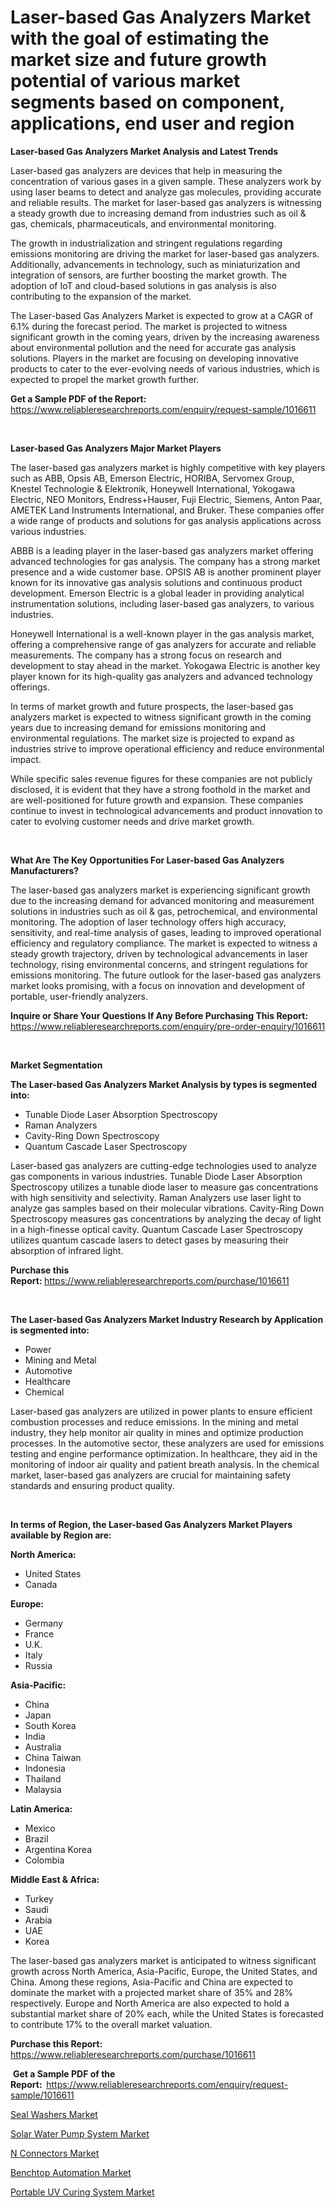 <p><h1>Laser-based Gas Analyzers Market with the goal of estimating the market size and future growth potential of various market segments based on component, applications, end user and region</h1></p><p><strong>Laser-based Gas Analyzers Market Analysis and Latest Trends</strong></p>
<p><p>Laser-based gas analyzers are devices that help in measuring the concentration of various gases in a given sample. These analyzers work by using laser beams to detect and analyze gas molecules, providing accurate and reliable results. The market for laser-based gas analyzers is witnessing a steady growth due to increasing demand from industries such as oil & gas, chemicals, pharmaceuticals, and environmental monitoring.</p><p>The growth in industrialization and stringent regulations regarding emissions monitoring are driving the market for laser-based gas analyzers. Additionally, advancements in technology, such as miniaturization and integration of sensors, are further boosting the market growth. The adoption of IoT and cloud-based solutions in gas analysis is also contributing to the expansion of the market.</p><p>The Laser-based Gas Analyzers Market is expected to grow at a CAGR of 6.1% during the forecast period. The market is projected to witness significant growth in the coming years, driven by the increasing awareness about environmental pollution and the need for accurate gas analysis solutions. Players in the market are focusing on developing innovative products to cater to the ever-evolving needs of various industries, which is expected to propel the market growth further.</p></p>
<p><strong>Get a Sample PDF of the Report:&nbsp;</strong> <a href="https://www.reliableresearchreports.com/enquiry/request-sample/1016611">https://www.reliableresearchreports.com/enquiry/request-sample/1016611</a></p>
<p>&nbsp;</p>
<p><strong>Laser-based Gas Analyzers Major Market Players</strong></p>
<p><p>The laser-based gas analyzers market is highly competitive with key players such as ABB, Opsis AB, Emerson Electric, HORIBA, Servomex Group, Knestel Technologie & Elektronik, Honeywell International, Yokogawa Electric, NEO Monitors, Endress+Hauser, Fuji Electric, Siemens, Anton Paar, AMETEK Land Instruments International, and Bruker. These companies offer a wide range of products and solutions for gas analysis applications across various industries.</p><p>ABBB is a leading player in the laser-based gas analyzers market offering advanced technologies for gas analysis. The company has a strong market presence and a wide customer base. OPSIS AB is another prominent player known for its innovative gas analysis solutions and continuous product development. Emerson Electric is a global leader in providing analytical instrumentation solutions, including laser-based gas analyzers, to various industries.</p><p>Honeywell International is a well-known player in the gas analysis market, offering a comprehensive range of gas analyzers for accurate and reliable measurements. The company has a strong focus on research and development to stay ahead in the market. Yokogawa Electric is another key player known for its high-quality gas analyzers and advanced technology offerings.</p><p>In terms of market growth and future prospects, the laser-based gas analyzers market is expected to witness significant growth in the coming years due to increasing demand for emissions monitoring and environmental regulations. The market size is projected to expand as industries strive to improve operational efficiency and reduce environmental impact.</p><p>While specific sales revenue figures for these companies are not publicly disclosed, it is evident that they have a strong foothold in the market and are well-positioned for future growth and expansion. These companies continue to invest in technological advancements and product innovation to cater to evolving customer needs and drive market growth.</p></p>
<p>&nbsp;</p>
<p><strong>What Are The Key Opportunities For Laser-based Gas Analyzers Manufacturers?</strong></p>
<p><p>The laser-based gas analyzers market is experiencing significant growth due to the increasing demand for advanced monitoring and measurement solutions in industries such as oil & gas, petrochemical, and environmental monitoring. The adoption of laser technology offers high accuracy, sensitivity, and real-time analysis of gases, leading to improved operational efficiency and regulatory compliance. The market is expected to witness a steady growth trajectory, driven by technological advancements in laser technology, rising environmental concerns, and stringent regulations for emissions monitoring. The future outlook for the laser-based gas analyzers market looks promising, with a focus on innovation and development of portable, user-friendly analyzers.</p></p>
<p><strong>Inquire or Share Your Questions If Any Before Purchasing This Report:</strong> <a href="https://www.reliableresearchreports.com/enquiry/pre-order-enquiry/1016611">https://www.reliableresearchreports.com/enquiry/pre-order-enquiry/1016611</a></p>
<p>&nbsp;</p>
<p><strong>Market Segmentation</strong></p>
<p><strong>The Laser-based Gas Analyzers Market Analysis by types is segmented into:</strong></p>
<p><ul><li>Tunable Diode Laser Absorption Spectroscopy</li><li>Raman Analyzers</li><li>Cavity-Ring Down Spectroscopy</li><li>Quantum Cascade Laser Spectroscopy</li></ul></p>
<p><p>Laser-based gas analyzers are cutting-edge technologies used to analyze gas components in various industries. Tunable Diode Laser Absorption Spectroscopy utilizes a tunable diode laser to measure gas concentrations with high sensitivity and selectivity. Raman Analyzers use laser light to analyze gas samples based on their molecular vibrations. Cavity-Ring Down Spectroscopy measures gas concentrations by analyzing the decay of light in a high-finesse optical cavity. Quantum Cascade Laser Spectroscopy utilizes quantum cascade lasers to detect gases by measuring their absorption of infrared light.</p></p>
<p><strong>Purchase this Report:&nbsp;</strong><a href="https://www.reliableresearchreports.com/purchase/1016611">https://www.reliableresearchreports.com/purchase/1016611</a></p>
<p>&nbsp;</p>
<p><strong>The Laser-based Gas Analyzers Market Industry Research by Application is segmented into:</strong></p>
<p><ul><li>Power</li><li>Mining and Metal</li><li>Automotive</li><li>Healthcare</li><li>Chemical</li></ul></p>
<p><p>Laser-based gas analyzers are utilized in power plants to ensure efficient combustion processes and reduce emissions. In the mining and metal industry, they help monitor air quality in mines and optimize production processes. In the automotive sector, these analyzers are used for emissions testing and engine performance optimization. In healthcare, they aid in the monitoring of indoor air quality and patient breath analysis. In the chemical market, laser-based gas analyzers are crucial for maintaining safety standards and ensuring product quality.</p></p>
<p>&nbsp;</p>
<p><strong>In terms of Region, the Laser-based Gas Analyzers Market Players available by Region are:</strong></p>
<p>
    <p> <strong> North America: </strong>
        <ul>
            <li>United States</li>
            <li>Canada</li>
        </ul>
        </p> 
    <p> <strong> Europe: </strong>
        <ul>
            <li>Germany</li>
            <li>France</li>
            <li>U.K.</li>
            <li>Italy</li>
            <li>Russia</li>
        </ul>
        </p> 
    <p> <strong> Asia-Pacific: </strong>
        <ul>
            <li>China</li>
            <li>Japan</li>
            <li>South Korea</li>
            <li>India</li>
            <li>Australia</li>
            <li>China Taiwan</li>
            <li>Indonesia</li>
            <li>Thailand</li>
            <li>Malaysia</li>
        </ul>
        </p> 
    <p> <strong> Latin America: </strong>
        <ul>
            <li>Mexico</li>
            <li>Brazil</li>
            <li>Argentina Korea</li>
            <li>Colombia</li>
        </ul>
        </p> 
    <p> <strong> Middle East & Africa: </strong>
        <ul>
            <li>Turkey</li>
            <li>Saudi</li>
            <li>Arabia</li>
            <li>UAE</li>
            <li>Korea</li>
        </ul>
    </p>
    </p>
<p><p>The laser-based gas analyzers market is anticipated to witness significant growth across North America, Asia-Pacific, Europe, the United States, and China. Among these regions, Asia-Pacific and China are expected to dominate the market with a projected market share of 35% and 28% respectively. Europe and North America are also expected to hold a substantial market share of 20% each, while the United States is forecasted to contribute 17% to the overall market valuation.</p></p>
<p><strong>Purchase this Report: </strong><a href="https://www.reliableresearchreports.com/purchase/1016611">https://www.reliableresearchreports.com/purchase/1016611</a></p>
<p>&nbsp;<strong>Get a Sample PDF of the Report:&nbsp;&nbsp;</strong><a href="https://www.reliableresearchreports.com/enquiry/request-sample/1016611">https://www.reliableresearchreports.com/enquiry/request-sample/1016611</a></p>
<p><strong></strong></p>
<p><p><a href="https://medium.com/@josephweaver29/decoding-seal-washers-market-metrics-market-share-trends-and-growth-patterns-7d3872730311">Seal Washers Market</a></p><p><a href="https://medium.com/@jeromekling1967/solar-water-pump-system-market-competitive-analysis-market-trends-and-forecast-to-2031-817e7a57ccad">Solar Water Pump System Market</a></p><p><a href="https://medium.com/@josephweaver29/n-connectors-market-comprehensive-assessment-by-type-application-and-geography-fbaad448adf0">N Connectors Market</a></p><p><a href="https://medium.com/@austynlemke1988/benchtop-automation-market-report-reveals-the-latest-trends-and-growth-opportunities-of-this-market-77ab6a8cfb62">Benchtop Automation Market</a></p><p><a href="https://medium.com/@jeromekling1967/portable-uv-curing-system-market-competitive-analysis-market-trends-and-forecast-to-2031-039a74f63240">Portable UV Curing System Market</a></p></p>